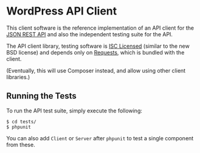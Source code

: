 WordPress API Client
====================
This client software is the reference implementation of an API client for the
[JSON REST API](https://github.com/rmccue/WP-API) and also the independent
testing suite for the API.

The API client library, testing software is [ISC Licensed][license] (similar to
the new BSD license) and depends only on [Requests][], which is bundled with the
client.

(Eventually, this will use Composer instead, and allow using other client
libraries.)

[license]: https://github.com/rmccue/WP-API-Client/blob/master/LICENSE
[Requests]: http://requests.ryanmccue.info/


Running the Tests
-----------------
To run the API test suite, simply execute the following:

	$ cd tests/
	$ phpunit

You can also add `Client` or `Server` after `phpunit` to test a single component
from these.
